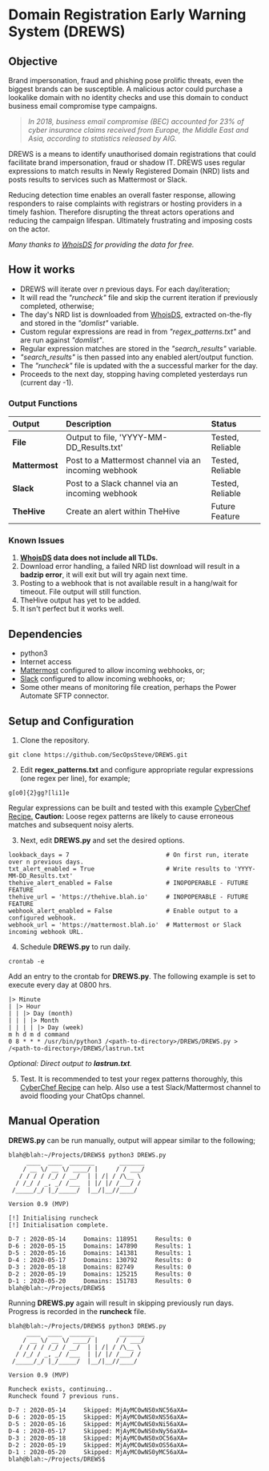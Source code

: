 # Domain Registration Early Warning System (DREWS)

## Objective
Brand impersonation, fraud and phishing pose prolific threats, even the biggest brands can be susceptible. A malicious actor could purchase a lookalike domain with no identity checks and use this domain to conduct business email compromise type campaigns.

> *In 2018, business email compromise (BEC) accounted for 23% of cyber insurance claims received from Europe, the Middle East and Asia, according to statistics released by AIG.*

DREWS is a means to identify unauthorised domain registrations that could facilitate brand impersonation, fraud or shadow IT. DREWS uses regular expressions to match results in Newly Registered Domain (NRD) lists and posts results to services such as Mattermost or Slack.

Reducing detection time enables an overall faster response, allowing responders to raise complaints with registrars or hosting providers in a timely fashion. Therefore disrupting the threat actors operations and reducing the campaign lifespan. Ultimately frustrating and imposing costs on the actor.

*Many thanks to <a href="https://whoisds.com/newly-registered-domains" target="_blank">WhoisDS</a> for providing the data for free.*

## How it works

* DREWS will iterate over *n* previous days. For each day/iteration;
* It will read the *"runcheck"* file and skip the current iteration if previously completed, otherwise;
* The day's NRD list is downloaded from <a href="https://whoisds.com/newly-registered-domains" target="_blank">WhoisDS</a>, extracted on-the-fly and stored in the *"domlist"* variable.
* Custom regular expressions are read in from *"regex_patterns.txt"* and are run against *"domlist"*.
* Regular expression matches are stored in the *"search_results"* variable.
* *"search_results"* is then passed into any enabled alert/output function.
* The *"runcheck"* file is updated with the a successful marker for the day.
* Proceeds to the next day, stopping having completed yesterdays run (current day -1).

### Output Functions

|Output			|Description											|Status|
|:---			|:---													|:---|
|__File__		|Output to file, 'YYYY-MM-DD_Results.txt'				|Tested, Reliable|
|__Mattermost__	|Post to a Mattermost channel via an incoming webhook 	|Tested, Reliable|
|__Slack__		|Post to a Slack channel via an incoming webhook		|Tested, Reliable|
|__TheHive__	|Create an alert within TheHive							|Future Feature|

### Known Issues

1. __<a href="https://whoisds.com/newly-registered-domains" target="_blank">WhoisDS</a> data does not include all TLDs.__
1. Download error handling, a failed NRD list download will result in a __badzip error__, it will exit but will try again next time.
1. Posting to a webhook that is not available result in a hang/wait for timeout. File output will still function. 
1. TheHive output has yet to be added.
1. It isn't perfect but it works well.

## Dependencies
* python3
* Internet access
* <a href="https://mattermost.com/" target="_blank">Mattermost</a> configured to allow incoming webhooks, or;
* <a href="https://slack.com/" target="_blank">Slack</a> configured to allow incoming webhooks, or;
* Some other means of monitoring file creation, perhaps the Power Automate SFTP connector.

## Setup and Configuration

1. Clone the repository.
```
git clone https://github.com/SecOpsSteve/DREWS.git
```
2. Edit __regex_patterns.txt__ and configure appropriate regular expressions (one regex per line), for example;
```
g[o0]{2}gg?[li1]e
```
Regular expressions can be built and tested with this example <a href="https://gchq.github.io/CyberChef/#recipe=Regular_expression%28'User%20defined','g%5Bo0%5D%7B2%7Dgg?%5Bli1%5De',true,true,false,false,false,false,'Highlight%20matches'%29&input=ZXhhbXBsZWcwMGdsZS5jb20KZXhhbXBsZWZha2Vnb29nbGVkb21haW4uY29tCg" target="_blank">CyberChef Recipe.</a> __Caution:__ Loose regex patterns are likely to cause erroneous matches and subsequent noisy alerts.

3. Next, edit __DREWS.py__ and set the desired options.
```
lookback_days = 7                           # On first run, iterate over n previous days.
txt_alert_enabled = True                    # Write results to 'YYYY-MM-DD_Results.txt'
thehive_alert_enabled = False               # INOPOPERABLE - FUTURE FEATURE
thehive_url = 'https://thehive.blah.io'     # INOPOPERABLE - FUTURE FEATURE
webhook_alert_enabled = False               # Enable output to a configured webhook.
webhook_url = 'https://mattermost.blah.io'  # Mattermost or Slack incoming webhook URL.
```
4. Schedule __DREWS.py__ to run daily.
```
crontab -e
```
Add an entry to the crontab for __DREWS.py__. The following example is set to execute every day at 0800 hrs.
```
|> Minute
| |> Hour
| | |> Day (month)
| | | |> Month
| | | | |> Day (week)
m h d m d command
0 8 * * * /usr/bin/python3 /<path-to-directory>/DREWS/DREWS.py > /<path-to-directory>/DREWS/lastrun.txt
```
*Optional: Direct output to __lastrun.txt__.*

5. Test. It is recommended to test your regex patterns thoroughly, this <a href="https://gchq.github.io/CyberChef/#recipe=Regular_expression%28'User%20defined','g%5Bo0%5D%7B2%7Dgg?%5Bli1%5De',true,true,false,false,false,false,'Highlight%20matches'%29&input=ZXhhbXBsZWcwMGdsZS5jb20KZXhhbXBsZWZha2Vnb29nbGVkb21haW4uY29tCg" target="_blank">CyberChef Recipe</a> can help. Also use a test Slack/Mattermost channel to avoid flooding your ChatOps channel.

## Manual Operation
__DREWS.py__ can be run manually, output will appear similar to the following;
```
blah@blah:~/Projects/DREWS$ python3 DREWS.py
     ____  ____  _______       _______
    / __ \/ __ \/ ____/ |     / / ___/
   / / / / /_/ / __/  | | /| / /\__ \ 
  / /_/ / _, _/ /___  | |/ |/ /___/ / 
 /_____/_/ |_/_____/  |__/|__//____/  

Version 0.9 (MVP)

[!] Initialising runcheck
[!] Initialisation complete.

D-7 : 2020-05-14 	 Domains: 118951 	 Results: 0
D-6 : 2020-05-15 	 Domains: 147890 	 Results: 1
D-5 : 2020-05-16 	 Domains: 141381 	 Results: 1
D-4 : 2020-05-17 	 Domains: 130792 	 Results: 0
D-3 : 2020-05-18 	 Domains: 82749 	 Results: 0
D-2 : 2020-05-19 	 Domains: 125215 	 Results: 0
D-1 : 2020-05-20 	 Domains: 151783 	 Results: 0
blah@blah:~/Projects/DREWS$ 
```
Running __DREWS.py__ again will result in skipping previously run days. Progress is recorded in the __runcheck__ file.
```
blah@blah:~/Projects/DREWS$ python3 DREWS.py
     ____  ____  _______       _______
    / __ \/ __ \/ ____/ |     / / ___/
   / / / / /_/ / __/  | | /| / /\__ \ 
  / /_/ / _, _/ /___  | |/ |/ /___/ / 
 /_____/_/ |_/_____/  |__/|__//____/  

Version 0.9 (MVP)

Runcheck exists, continuing..
Runcheck found 7 previous runs.

D-7 : 2020-05-14 	 Skipped: MjAyMC0wNS0xNC56aXA=
D-6 : 2020-05-15 	 Skipped: MjAyMC0wNS0xNS56aXA=
D-5 : 2020-05-16 	 Skipped: MjAyMC0wNS0xNi56aXA=
D-4 : 2020-05-17 	 Skipped: MjAyMC0wNS0xNy56aXA=
D-3 : 2020-05-18 	 Skipped: MjAyMC0wNS0xOC56aXA=
D-2 : 2020-05-19 	 Skipped: MjAyMC0wNS0xOS56aXA=
D-1 : 2020-05-20 	 Skipped: MjAyMC0wNS0yMC56aXA=
blah@blah:~/Projects/DREWS$ 
```
